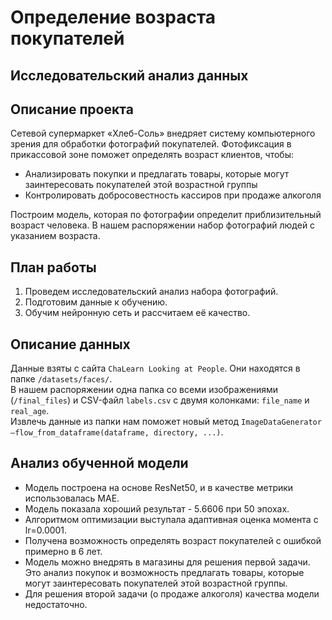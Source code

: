 # Определение возраста покупателей

## Исследовательский анализ данных

## Описание проекта

Сетевой супермаркет «Хлеб-Соль» внедряет систему компьютерного зрения для обработки фотографий покупателей. Фотофиксация в прикассовой зоне поможет определять возраст клиентов, чтобы:

- Анализировать покупки и предлагать товары, которые могут заинтересовать покупателей этой возрастной группы
- Контролировать добросовестность кассиров при продаже алкоголя

Построим модель, которая по фотографии определит приблизительный возраст человека. В нашем распоряжении набор фотографий людей с указанием возраста.

## План работы

1. Проведем исследовательский анализ набора фотографий.
2. Подготовим данные к обучению.
3. Обучим нейронную сеть и рассчитаем её качество.

## Описание данных

Данные взяты с сайта `ChaLearn Looking at People`. Они находятся в папке `/datasets/faces/`. <br/> В нашем распоряжении одна папка со всеми изображениями (`/final_files`) и CSV-файл `labels.csv` с двумя колонками: `file_name` и `real_age`.<br/> Извлечь данные из папки нам поможет новый метод `ImageDataGenerator —flow_from_dataframe(dataframe, directory, ...)`. 

## Анализ обученной модели

- Модель построена на основе ResNet50, и в качестве метрики использовалась MAE.
- Модель показала хороший результат - 5.6606 при 50 эпохах.
- Алгоритмом оптимизации выступала адаптивная оценка момента с lr=0.0001.
- Получена возможность определять возраст покупателей с ошибкой примерно в 6 лет.
- Модель можно внедрять в магазины для решения первой задачи. Это анализ покупок и возможность предлагать товары, которые могут заинтересовать покупателей этой возрастной группы.
- Для решения второй задачи (о продаже алкоголя) качества модели недостаточно.
